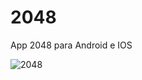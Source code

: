 # 2048

App 2048 para Android e IOS

![2048](https://user-images.githubusercontent.com/25849810/61999474-fa748000-b097-11e9-940d-c0e5dffe7073.png)
